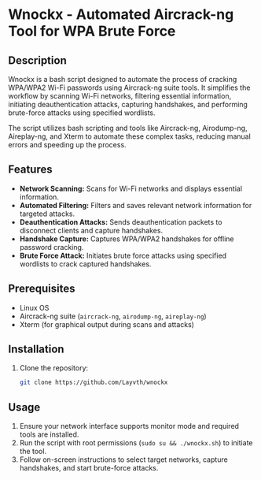 # Wnockx - Automated Aircrack-ng Tool for WPA Brute Force

## Description
Wnockx is a bash script designed to automate the process of cracking WPA/WPA2 Wi-Fi passwords using Aircrack-ng suite tools. It simplifies the workflow by scanning Wi-Fi networks, filtering essential information, initiating deauthentication attacks, capturing handshakes, and performing brute-force attacks using specified wordlists.

The script utilizes bash scripting and tools like Aircrack-ng, Airodump-ng, Aireplay-ng, and Xterm to automate these complex tasks, reducing manual errors and speeding up the process.

## Features
- **Network Scanning:** Scans for Wi-Fi networks and displays essential information.
- **Automated Filtering:** Filters and saves relevant network information for targeted attacks.
- **Deauthentication Attacks:** Sends deauthentication packets to disconnect clients and capture handshakes.
- **Handshake Capture:** Captures WPA/WPA2 handshakes for offline password cracking.
- **Brute Force Attack:** Initiates brute force attacks using specified wordlists to crack captured handshakes.
## Prerequisites
- Linux OS
- Aircrack-ng suite (`aircrack-ng`, `airodump-ng`, `aireplay-ng`)
- Xterm (for graphical output during scans and attacks)


## Installation
1. Clone the repository:
   ```bash
   git clone https://github.com/Layvth/wnockx

## Usage
1. Ensure your network interface supports monitor mode and required tools are installed.
2. Run the script with root permissions (`sudo su && ./wnockx.sh`) to initiate the tool.
3. Follow on-screen instructions to select target networks, capture handshakes, and start brute-force attacks.
